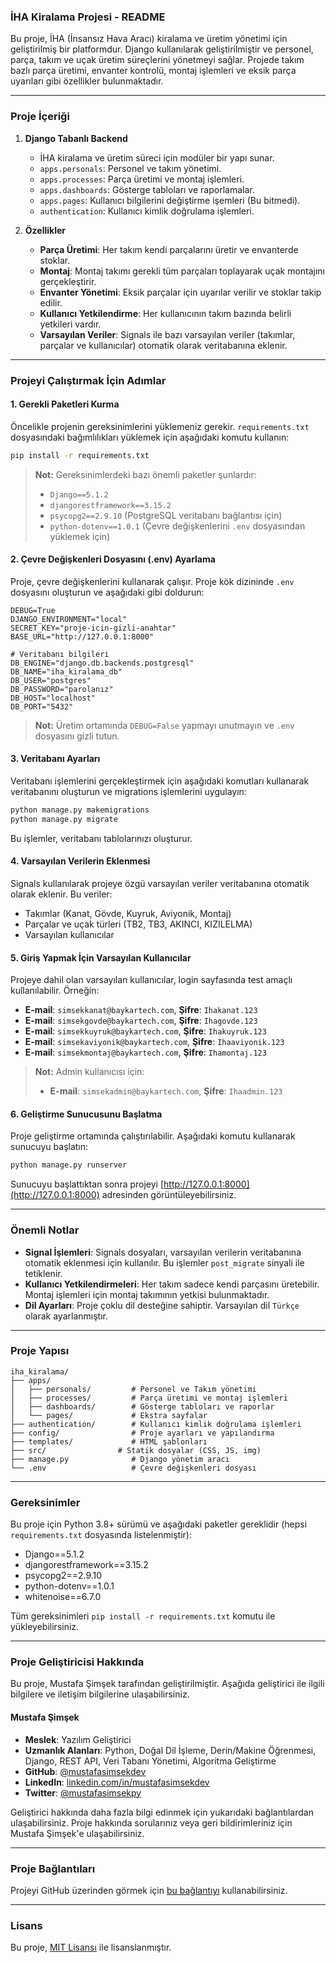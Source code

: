 ### İHA Kiralama Projesi - README

Bu proje, İHA (İnsansız Hava Aracı) kiralama ve üretim yönetimi için geliştirilmiş bir platformdur. Django kullanılarak geliştirilmiştir ve personel, parça, takım ve uçak üretim süreçlerini yönetmeyi sağlar. Projede takım bazlı parça üretimi, envanter kontrolü, montaj işlemleri ve eksik parça uyarıları gibi özellikler bulunmaktadır.

---

### Proje İçeriği

1. **Django Tabanlı Backend**
   - İHA kiralama ve üretim süreci için modüler bir yapı sunar.
   - `apps.personals`: Personel ve takım yönetimi.
   - `apps.processes`: Parça üretimi ve montaj işlemleri.
   - `apps.dashboards`: Gösterge tabloları ve raporlamalar.
   - `apps.pages`: Kullanıcı bilgilerini değiştirme işemleri (Bu bitmedi).
   - `authentication`: Kullanıcı kimlik doğrulama işlemleri.

2. **Özellikler**
   - **Parça Üretimi**: Her takım kendi parçalarını üretir ve envanterde stoklar.
   - **Montaj**: Montaj takımı gerekli tüm parçaları toplayarak uçak montajını gerçekleştirir.
   - **Envanter Yönetimi**: Eksik parçalar için uyarılar verilir ve stoklar takip edilir.
   - **Kullanıcı Yetkilendirme**: Her kullanıcının takım bazında belirli yetkileri vardır.
   - **Varsayılan Veriler**: Signals ile bazı varsayılan veriler (takımlar, parçalar ve kullanıcılar) otomatik olarak veritabanına eklenir.

---

### Projeyi Çalıştırmak İçin Adımlar

#### 1. Gerekli Paketleri Kurma

Öncelikle projenin gereksinimlerini yüklemeniz gerekir. `requirements.txt` dosyasındaki bağımlılıkları yüklemek için aşağıdaki komutu kullanın:

```bash
pip install -r requirements.txt
```

> **Not:** Gereksinimlerdeki bazı önemli paketler şunlardır:
> - `Django==5.1.2`
> - `djangorestframework==3.15.2`
> - `psycopg2==2.9.10` (PostgreSQL veritabanı bağlantısı için)
> - `python-dotenv==1.0.1` (Çevre değişkenlerini `.env` dosyasından yüklemek için)

#### 2. Çevre Değişkenleri Dosyasını (.env) Ayarlama

Proje, çevre değişkenlerini kullanarak çalışır. Proje kök dizininde `.env` dosyasını oluşturun ve aşağıdaki gibi doldurun:

```plaintext
DEBUG=True
DJANGO_ENVIRONMENT="local"
SECRET_KEY="proje-icin-gizli-anahtar"
BASE_URL="http://127.0.0.1:8000"

# Veritabanı bilgileri
DB_ENGINE="django.db.backends.postgresql"
DB_NAME="iha_kiralama_db"
DB_USER="postgres"
DB_PASSWORD="parolanız"
DB_HOST="localhost"
DB_PORT="5432"
```

> **Not:** Üretim ortamında `DEBUG=False` yapmayı unutmayın ve `.env` dosyasını gizli tutun.

#### 3. Veritabanı Ayarları

Veritabanı işlemlerini gerçekleştirmek için aşağıdaki komutları kullanarak veritabanını oluşturun ve migrations işlemlerini uygulayın:

```bash
python manage.py makemigrations
python manage.py migrate
```

Bu işlemler, veritabanı tablolarınızı oluşturur.

#### 4. Varsayılan Verilerin Eklenmesi

Signals kullanılarak projeye özgü varsayılan veriler veritabanına otomatik olarak eklenir. Bu veriler:
   - Takımlar (Kanat, Gövde, Kuyruk, Aviyonik, Montaj)
   - Parçalar ve uçak türleri (TB2, TB3, AKINCI, KIZILELMA)
   - Varsayılan kullanıcılar

#### 5. Giriş Yapmak İçin Varsayılan Kullanıcılar

Projeye dahil olan varsayılan kullanıcılar, login sayfasında test amaçlı kullanılabilir. Örneğin:
   - **E-mail**: `simsekkanat@baykartech.com`, **Şifre**: `Ihakanat.123`
   - **E-mail**: `simsekgovde@baykartech.com`, **Şifre**: `Ihagovde.123`
   - **E-mail**: `simsekkuyruk@baykartech.com`, **Şifre**: `Ihakuyruk.123`
   - **E-mail**: `simsekaviyonik@baykartech.com`, **Şifre**: `Ihaaviyonik.123`
   - **E-mail**: `simsekmontaj@baykartech.com`, **Şifre**: `Ihamontaj.123`

> **Not:** Admin kullanıcısı için:
> - **E-mail**: `simsekadmin@baykartech.com`, **Şifre**: `Ihaadmin.123`

#### 6. Geliştirme Sunucusunu Başlatma

Proje geliştirme ortamında çalıştırılabilir. Aşağıdaki komutu kullanarak sunucuyu başlatın:

```bash
python manage.py runserver
```

Sunucuyu başlattıktan sonra projeyi [http://127.0.0.1:8000](http://127.0.0.1:8000) adresinden görüntüleyebilirsiniz.

---

### Önemli Notlar

- **Signal İşlemleri**: Signals dosyaları, varsayılan verilerin veritabanına otomatik eklenmesi için kullanılır. Bu işlemler `post_migrate` sinyali ile tetiklenir.
- **Kullanıcı Yetkilendirmeleri**: Her takım sadece kendi parçasını üretebilir. Montaj işlemleri için montaj takımının yetkisi bulunmaktadır.
- **Dil Ayarları**: Proje çoklu dil desteğine sahiptir. Varsayılan dil `Türkçe` olarak ayarlanmıştır.

---

### Proje Yapısı

```plaintext
iha_kiralama/
├── apps/
│   ├── personals/         # Personel ve Takım yönetimi
│   ├── processes/         # Parça üretimi ve montaj işlemleri
│   ├── dashboards/        # Gösterge tabloları ve raporlar
│   └── pages/             # Ekstra sayfalar
├── authentication/        # Kullanıcı kimlik doğrulama işlemleri
├── config/                # Proje ayarları ve yapılandırma
├── templates/             # HTML şablonları
├── src/                # Statik dosyalar (CSS, JS, img)
├── manage.py              # Django yönetim aracı
└── .env                   # Çevre değişkenleri dosyası
```

---

### Gereksinimler

Bu proje için Python 3.8+ sürümü ve aşağıdaki paketler gereklidir (hepsi `requirements.txt` dosyasında listelenmiştir):

- Django==5.1.2
- djangorestframework==3.15.2
- psycopg2==2.9.10
- python-dotenv==1.0.1
- whitenoise==6.7.0

Tüm gereksinimleri `pip install -r requirements.txt` komutu ile yükleyebilirsiniz.

---

### Proje Geliştiricisi Hakkında

Bu proje, Mustafa Şimşek tarafından geliştirilmiştir. Aşağıda geliştirici ile ilgili bilgilere ve iletişim bilgilerine ulaşabilirsiniz.

#### Mustafa Şimşek
- **Meslek**: Yazılım Geliştirici
- **Uzmanlık Alanları**: Python, Doğal Dil İşleme, Derin/Makine Öğrenmesi, Django, REST API, Veri Tabanı Yönetimi, Algoritma Geliştirme
- **GitHub**: [@mustafasimsekdev](https://github.com/mustafasimsekdev)
- **LinkedIn**: [linkedin.com/in/mustafasimsekdev](https://www.linkedin.com/in/mustafasimsekdev)
- **Twitter**: [@mustafasimsekpy](https://x.com/mustafasimsekpy)

Geliştirici hakkında daha fazla bilgi edinmek için yukarıdaki bağlantılardan ulaşabilirsiniz. Proje hakkında sorularınız veya geri bildirimleriniz için Mustafa Şimşek'e ulaşabilirsiniz. 

---

### Proje Bağlantıları

Projeyi GitHub üzerinden görmek için [bu bağlantıyı](https://github.com/mustafasimsekdev/iha-kiralama-django) kullanabilirsiniz.

---

### Lisans

Bu proje, [MIT Lisansı](https://opensource.org/licenses/MIT) ile lisanslanmıştır.